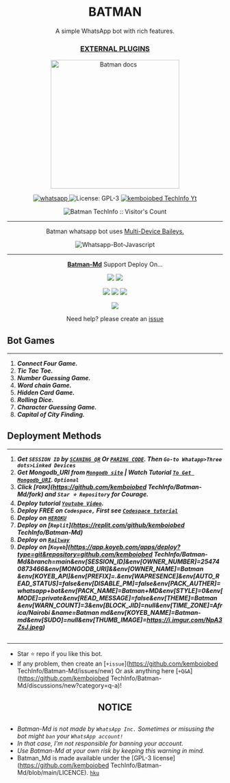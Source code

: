  <h1 align="center"> BATMAN </h1> 
<p align="center"> A simple WhatsApp bot with rich features. </p>

 
<h3 align="center"> <a href="https://github.com/kemboiobed TechInfo/BATMAN-Media"> EXTERNAL PLUGINS </a></h3> 




<p align="center">
  <a href="https://youtube.com/@kemboiobedtechinfo">
    <img alt="Batman docs" height="300" src="https://telegra.ph/file/ec9bc5038601821f2eb84.jpg">
  </a>
</p>
    
   
   
<p align="center">
  <a href="https://wa.me/+254740873466?text=Hi+Bro--+I+Need+Help.+I+messaged+you+from+Batman Md+Repo" target="_blank">
    <img alt="whatsapp" src="https://img.shields.io/badge/ Whatsapp -25D366?style=for-the-badge&logo=whatsapp&logoColor=white" />
  </a>
  <a aria-label="BATMAN_Md is free to us href="https://github.com/kemboiobed TechInfo/Batman-Md/blob/main/LICENCE" target="_blank">
    <img alt="License: GPL-3" src="https://badges.frapsoft.com/os/gpl/gpl.png?v=103)](https://opensource.org/licenses/GPL-3.0/" target="_blank" />
  </a>
  <a aria-label="Batman is free to use" href="https://youtube.com/@suhailtechinfo" target="_blank">
    <img alt="kemboiobed TechInfo Yt" src="https://img.shields.io/youtube/channel/subscribers/UCU071AMRqcd5mfTdCgJFwPg" target="_blank" />
  </a>

</p>
<p align="center"><img src="https://profile-counter.glitch.me/{kemboiobedtechInfo}/count.svg" alt="Batman TechInfo :: Visitor's Count" /></p>

---




<p align="center"> Batman whatsapp bot uses
  <a href="https://github.com/adiwajshing/Baileys">Multi-Device Baileys.</a>
</p>
<p align="center">
  <img title="Whatsapp-Bot-Javascript" src="https://img.shields.io/badge/Javascript-363303?style=for-the-badge&logo=javascript&logoColor=c6c631"></img>
</p>

---

<p align="center">
  <a href="https://github.com/Batman TechInfo/Batman MD"><b>Batman-Md</b></a> Support Deploy On...
</p>

<p align="center">
  <a href="https://github.com/kemboiobed TechInfo/Batman-Md/blob/main/temp/deploy-on-vps.md"><img src="https://img.shields.io/badge/self hosting-3d1513?style=for-the-badge&logo=serverless&logoColor=FD5750"></a>
  <a href="https://railway.app/template/GZOvIe?referralCode=wVDLrh"><img src="https://img.shields.io/badge/railway-3e164f?style=for-the-badge&logo=railway&logoColor=0B0D0E"></a>
</p>
<p align="center">
  <a href="https://Batman-web01.vercel.app/deploy.html"><img src="https://img.shields.io/badge/heroku-9d7acc?style=for-the-badge&logo=heroku&logoColor=430098"></a>
  <a href="https://Batman-web01.vercel.app/replit.html"><img src="https://img.shields.io/badge/replit-253c99?style=for-the-badge&logo=replit&logoColor=F26207"></a>
  <a href="https://app.koyeb.com/apps/deploy?type=git&repository=github.com/Batman TechInfo/batman-Md&branch=main&env[SESSION_ID]&env[OWNER_NUMBER]=254740873466&env[MONGODB_URI]&&env[OWNER_NAME]=Batman &env[KOYEB_API]&env[PREFIX]=.&env[WAPRESENCE]&env[AUTO_READ_STATUS]=false&env[DISABLE_PM]=false&env[PACK_AUTHER]=whatsapp+bot&env[PACK_NAME]=Batman+MD&env[STYLE]=0&env[MODE]=private&env[READ_MESSAGE]=false&env[THEME]=Batman &env[WARN_COUNT]=3&env[BLOCK_JID]=null&env[TIME_ZONE]=Africa/ Nairobi/&name=Batman-md&env[KOYEB_NAME]=Batman-md&env[SUDO]=null&env[THUMB_IMAGE]=https://i.imgur.com/NpA3ZsJ.jpeg"><img src="https://img.shields.io/badge/koyeb-033604?style=for-the-badge&logo=koyeb&logoColor=white"></a>
</p>
<p align="center">
  <a href="https://youtu.be/3NdJb6_1cJM"><img src="https://img.shields.io/badge/CodeSpace-green?colorA=%23ff000&colorB=%23017e40&style=for-the-badge&logo=git&logoColor=white"></a>
</p>
<p align="center">Need help? please create an <a href="https://github.com/kemboiobed TechInfo/Batman-Md/issues">issue</a></p>

 



## Bot Games
---
1. ***Connect Four Game.***
2.  ***Tic Tac Toe.***
3.  ***Number Guessing Game.***
4.  ***Word chain Game.***
5.  ***Hidden Card Game.***
6.  ***Rolling Dice.***
7.  ***Character Guessing Game.***
8.  ***Capital of City Finding.***
##


 




    
   
## Deployment Methods
---
1.  ***Get `SESSION ID` by [`SCANING QR`](https://suhail-md-vtsf.onrender.com/) Or [`PARING CODE`](https://Batman-md-vtsf.onrender.com/code). Then `Go-to Whatapp>Three dots>Linked Devices`***
2.  ***Get Mongodb_URI from [`Mongodb site`](https://www.mongodb.com/) | Watch Tutorial [`To Get Mongodb_URI`](https://youtu.be/6rnftFl0fAI). `Optional`***
3.  ***Click [`FORK`](https://github.com/kemboiobed TechInfo/Batman-Md/fork) and `Star ⭐ Repository` for Courage.***
4.  ***Deploy tutorial [`Youtube Video`](https://youtu.be/6rnftFl0fAI).***
5.  ***Deploy FREE on `Codespace,` First see [`Codespace tutorial`](https://youtu.be/3NdJb6_1cJM)***
6.  ***Deploy on [`HEROKU`](https://dashboard.heroku.com/new?template=https%3A%2F%2Fgithub.com%2FkemboiobedTechInfo%2Fbatman-)***
7.  ***Deploy on [`Replit`](https://replit.com/github/kemboiobed TechInfo/Batman-Md)***
8.  ***Deploy on [`Railway`](https://railway.app/template/GZOvIe?referralCode=wVDLrh)***
9.  ***Deploy on [`Koyeb`](https://app.koyeb.com/apps/deploy?type=git&repository=github.com/kemboiobed TechInfo/Batman-Md&branch=main&env[SESSION_ID]&env[OWNER_NUMBER]=254740873466&env[MONGODB_URI]&&env[OWNER_NAME]=Batman &env[KOYEB_API]&env[PREFIX]=.&env[WAPRESENCE]&env[AUTO_READ_STATUS]=false&env[DISABLE_PM]=false&env[PACK_AUTHER]=whatsapp+bot&env[PACK_NAME]=Batman+MD&env[STYLE]=0&env[MODE]=private&env[READ_MESSAGE]=false&env[THEME]=Batman &env[WARN_COUNT]=3&env[BLOCK_JID]=null&env[TIME_ZONE]=Africa/Nairobi &name=Batman md&env[KOYEB_NAME]=Batman-md&env[SUDO]=null&env[THUMB_IMAGE]=https://i.imgur.com/NpA3ZsJ.jpeg)***

##
---


- Star ⭐ repo if you like this bot.
- If any problem, then create an [`+issue`](https://github.com/kemboiobed TechInfo/Batman-Md/issues/new) Or ask anything here [`+Q&A`](https://github.com/kemboiobed TechInfo/Batman-Md/discussions/new?category=q-a)!



<h2 align="center">  NOTICE
</h2>
   
## 

- *Batman-Md is not made by `WhatsApp Inc.` Sometimes or misusing the bot might `ban` your `WhatsApp account!`*
- *In that case, I'm not responsible for banning your account.*
- *Use Batman-Md at your own risk by keeping this warning in mind.*
- Batman_Md is made available under the [GPL-3 license](https://github.com/kemboiobed TechInfo/Batman-Md/blob/main/LICENCE). [`hku`](https://dashboard.heroku.com/new?template=https%3A%2F%2Fgithub.com%2FbatmanTechInfo%2FSuhail-)
